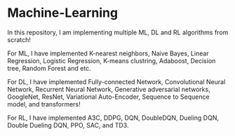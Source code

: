 # Machine-Learning

In this repository, I am implementing multiple ML, DL and RL algorithms from scratch!

For ML, I have implemented K-nearest neighbors, Naive Bayes, Linear Regression, Logistic Regression, K-means clustring, Adaboost, Decision tree, Random Forest and etc.

For DL, I have implemented Fully-connected Network, Convolutional Neural Network, Recurrent Neural Network, Generative adversarial networks, GoogleNet, ResNet, Variational Auto-Encoder, Sequence to Sequence model, and transformers! 

For RL, I have implemented A3C, DDPG, DQN, DoubleDQN, Dueling DQN, Double Dueling DQN, PPO, SAC, and TD3.
